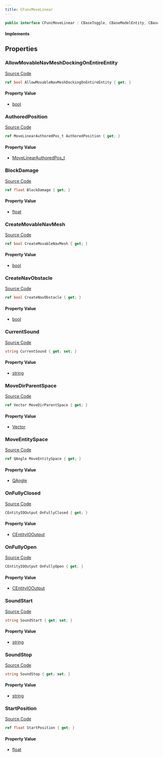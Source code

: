 ```yaml
---
title: CFuncMoveLinear
---
```


```csharp
public interface CFuncMoveLinear : CBaseToggle, CBaseModelEntity, CBaseEntity, CEntityInstance, ISchemaClass<CEntityInstance>, ISchemaClass<CBaseEntity>, ISchemaClass<CBaseModelEntity>, ISchemaClass<CBaseToggle>, ISchemaClass<CFuncMoveLinear>, ISchemaField, ISchemaClass, INativeHandle
```

#### Implements

## Properties

### AllowMovableNavMeshDockingOnEntireEntity

[Source Code](https://github.com/swiftly-solution/swiftlys2/blob/main/managed/src/SwiftlyS2.Generated/Schemas/Interfaces/CFuncMoveLinear.cs#L39)

```csharp
ref bool AllowMovableNavMeshDockingOnEntireEntity { get; }
```

#### Property Value

- [bool](https://learn.microsoft.com/dotnet/api/system.boolean)

### AuthoredPosition

[Source Code](https://github.com/swiftly-solution/swiftlys2/blob/main/managed/src/SwiftlyS2.Generated/Schemas/Interfaces/CFuncMoveLinear.cs#L17)

```csharp
ref MoveLinearAuthoredPos_t AuthoredPosition { get; }
```

#### Property Value

- [MoveLinearAuthoredPos_t](/docs/api/shared/schemadefinitions/movelinearauthoredpos_t)

### BlockDamage

[Source Code](https://github.com/swiftly-solution/swiftlys2/blob/main/managed/src/SwiftlyS2.Generated/Schemas/Interfaces/CFuncMoveLinear.cs#L29)

```csharp
ref float BlockDamage { get; }
```

#### Property Value

- [float](https://learn.microsoft.com/dotnet/api/system.single)

### CreateMovableNavMesh

[Source Code](https://github.com/swiftly-solution/swiftlys2/blob/main/managed/src/SwiftlyS2.Generated/Schemas/Interfaces/CFuncMoveLinear.cs#L37)

```csharp
ref bool CreateMovableNavMesh { get; }
```

#### Property Value

- [bool](https://learn.microsoft.com/dotnet/api/system.boolean)

### CreateNavObstacle

[Source Code](https://github.com/swiftly-solution/swiftlys2/blob/main/managed/src/SwiftlyS2.Generated/Schemas/Interfaces/CFuncMoveLinear.cs#L41)

```csharp
ref bool CreateNavObstacle { get; }
```

#### Property Value

- [bool](https://learn.microsoft.com/dotnet/api/system.boolean)

### CurrentSound

[Source Code](https://github.com/swiftly-solution/swiftlys2/blob/main/managed/src/SwiftlyS2.Generated/Schemas/Interfaces/CFuncMoveLinear.cs#L27)

```csharp
string CurrentSound { get; set; }
```

#### Property Value

- [string](https://learn.microsoft.com/dotnet/api/system.string)

### MoveDirParentSpace

[Source Code](https://github.com/swiftly-solution/swiftlys2/blob/main/managed/src/SwiftlyS2.Generated/Schemas/Interfaces/CFuncMoveLinear.cs#L21)

```csharp
ref Vector MoveDirParentSpace { get; }
```

#### Property Value

- [Vector](/docs/api/shared/natives/vector)

### MoveEntitySpace

[Source Code](https://github.com/swiftly-solution/swiftlys2/blob/main/managed/src/SwiftlyS2.Generated/Schemas/Interfaces/CFuncMoveLinear.cs#L19)

```csharp
ref QAngle MoveEntitySpace { get; }
```

#### Property Value

- [QAngle](/docs/api/shared/natives/qangle)

### OnFullyClosed

[Source Code](https://github.com/swiftly-solution/swiftlys2/blob/main/managed/src/SwiftlyS2.Generated/Schemas/Interfaces/CFuncMoveLinear.cs#L35)

```csharp
CEntityIOOutput OnFullyClosed { get; }
```

#### Property Value

- [CEntityIOOutput](/docs/api/shared/schemadefinitions/centityiooutput)

### OnFullyOpen

[Source Code](https://github.com/swiftly-solution/swiftlys2/blob/main/managed/src/SwiftlyS2.Generated/Schemas/Interfaces/CFuncMoveLinear.cs#L33)

```csharp
CEntityIOOutput OnFullyOpen { get; }
```

#### Property Value

- [CEntityIOOutput](/docs/api/shared/schemadefinitions/centityiooutput)

### SoundStart

[Source Code](https://github.com/swiftly-solution/swiftlys2/blob/main/managed/src/SwiftlyS2.Generated/Schemas/Interfaces/CFuncMoveLinear.cs#L23)

```csharp
string SoundStart { get; set; }
```

#### Property Value

- [string](https://learn.microsoft.com/dotnet/api/system.string)

### SoundStop

[Source Code](https://github.com/swiftly-solution/swiftlys2/blob/main/managed/src/SwiftlyS2.Generated/Schemas/Interfaces/CFuncMoveLinear.cs#L25)

```csharp
string SoundStop { get; set; }
```

#### Property Value

- [string](https://learn.microsoft.com/dotnet/api/system.string)

### StartPosition

[Source Code](https://github.com/swiftly-solution/swiftlys2/blob/main/managed/src/SwiftlyS2.Generated/Schemas/Interfaces/CFuncMoveLinear.cs#L31)

```csharp
ref float StartPosition { get; }
```

#### Property Value

- [float](https://learn.microsoft.com/dotnet/api/system.single)

